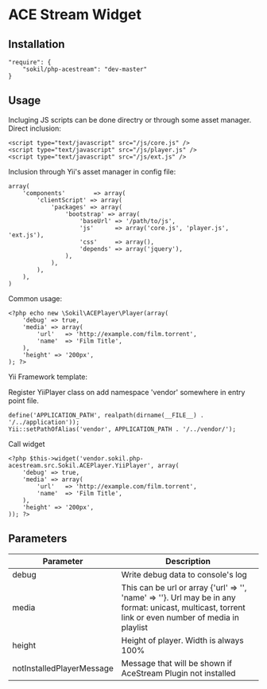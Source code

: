 ACE Stream Widget
=================

Installation
------------
```
"require": {
    "sokil/php-acestream": "dev-master"
}
```

Usage
-----

Incluging JS scripts can be done directry or through some asset manager.
Direct inclusion:
```
<script type="text/javascript" src="/js/core.js" />
<script type="text/javascript" src="/js/player.js" />
<script type="text/javascript" src="/js/ext.js" />
```
Inclusion through Yii's asset manager in config file:
```
array(
    'components'        => array(
        'clientScript' => array(
            'packages' => array(
                'bootstrap' => array(
                    'baseUrl' => '/path/to/js',
                    'js'      => array('core.js', 'player.js', 'ext.js'),
                    'css'     => array(),
                    'depends' => array('jquery'),
                ),
            ),
        ),
    ),
)
```

Common usage:
```
<?php echo new \Sokil\ACEPlayer\Player(array(
    'debug' => true,
    'media' => array(
        'url'   => 'http://example.com/film.torrent',
        'name'  => 'Film Title',
    ),
    'height' => '200px',
); ?>
```

Yii Framework template:

Register YiiPlayer class on add namespace 'vendor' somewhere in entry point file.
```
define('APPLICATION_PATH', realpath(dirname(__FILE__) . '/../application'));
Yii::setPathOfAlias('vendor', APPLICATION_PATH . '/../vendor/');
```
Call widget
```
<?php $this->widget('vendor.sokil.php-acestream.src.Sokil.ACEPlayer.YiiPlayer', array(
    'debug' => true,
    'media' => array(
        'url'   => 'http://example.com/film.torrent',
        'name'  => 'Film Title',
    ),
    'height' => '200px',
)); ?>
```

Parameters
----------
Parameter|Description
---------|-----------
debug    | Write debug data to console's log
media    | This can be url or array {'url' => '', 'name' => ''}. Url may be in any format: unicast, multicast, torrent link or even number of media in playlist
height   | Height of player. Width is always 100%
notInstalledPlayerMessage | Message that will be shown if AceStream Plugin not installed